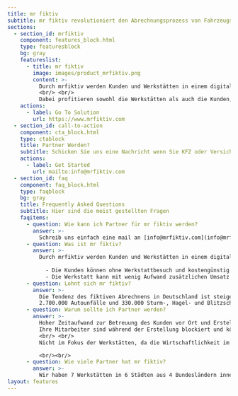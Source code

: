 ```yaml
---
title: mr fiktiv
subtitle: mr fiktiv revolutioniert den Abrechnungsprozess von Fahrzeugschäden mit Ihrer Versicherung.
sections:
  - section_id: mrfiktiv
    component: features_block.html
    type: featuresblock
    bg: gray
    featureslist:
      - title: mr fiktiv
        image: images/product_mrfiktiv.png
        content: >-
          Durch mrfiktiv werden Kunden und Werkstätten in einem digitalen Raum zusammengebracht. 
          <br/> <br/>
          Dabei profitieren sowohl die Werkstätten als auch die Kunden, die fiktiv abrechnen wollen: Die Kunden können ohne Werkstattbesuch und kostengünstig die Schäden bei der Versicherung einreichen. Die Werkstatt kann mit wenig Aufwand zusätzlichen Umsatz erwirtschaften und die Mitarbeiter im Kundendienst zielgerichteter auslasten.​​
    actions:
      - label: Go To Solution
        url: https://www.mrfiktiv.com
  - section_id: call-to-action
    component: cta_block.html
    type: ctablock
    title: Partner Werden?
    subtitle: Schicken Sie uns eine Nachricht wenn Sie KFZ oder Versicherungspartner für mr fiktiv werden wollen!
    actions:
      - label: Get Started
        url: mailto:info@mrfiktiv.com
  - section_id: faq
    component: faq_block.html
    type: faqblock
    bg: gray
    title: Frequently Asked Questions
    subtitle: Hier sind die meist gestellten Fragen
    faqitems:
      - question: Wie kann ich Partner für mr fiktiv werden?
        answer: >-
          Schreib uns einfach eine mail an [info@mrfiktiv.com](info@mrfiktiv.com).
      - question: Was ist mr fiktiv?
        answer: >-
          Durch mrfiktiv werden Kunden und Werkstätten in einem digitalen Raum zusammengebracht. Dabei profitieren sowohl die Werkstätten als auch die Kunden, die fiktiv abrechnen wollen: 
          
            - Die Kunden können ohne Werkstattbesuch und kostengünstig die Schäden bei der Versicherung einreichen. 
            - Die Werkstatt kann mit wenig Aufwand zusätzlichen Umsatz erwirtschaften und die Mitarbeiter im Kundendienst zielgerichteter auslasten.​
      - question: Lohnt sich mr fiktiv?
        answer: >-
          Die Tendenz des fiktiven Abrechnens​ in Deutschland ist steigend.​
          2.700.000 Autounfälle und 330.000 Sturm-, Hagel- und Blitzschäden pro Jahr in Deutschland. Ca 10 % rechnen in Deutschland fiktiv ab. Tendenz steigend.​​
      - question: Warum sollte ich Partner werden?
        answer: >-
          Hoher Zeitaufwand​ zur Betreuung des Kunden vor Ort​ und Erstellung eines Kostenvoranschlages. ​
          Ihre Mitarbeiter sind während der ​Erstellung blockiert und können sich nicht auf ertragreichere Aufträge konzentrieren.​
          <br/> <br/>
          Nicht im Fokus​ der Werkstätten, da die Wirtschaftlichkeit im Verhältnis zu anderen Dienstleistungen zu gering ist.​

          <br/><br/>
      - question: Wie viele Partner hat mr fiktiv?
        answer: >-
          Wir haben 7 Werkstätten in 6 Städten aus 4 Bundesländern innerhalb von einer Woche für unsere Idee gewonnen. Tendenz steigend.​
layout: features
---
```

